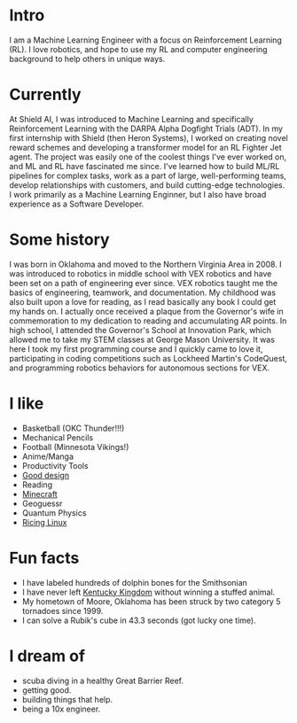 # Intro

I am a Machine Learning Engineer with a focus on Reinforcement Learning (RL). I love robotics, and hope to use my RL and
computer engineering background to help others in unique ways.

# Currently

At Shield AI, I was introduced to Machine Learning and specifically Reinforcement Learning with the DARPA Alpha Dogfight
Trials (ADT). In my first internship with Shield (then Heron Systems), I worked on creating novel reward schemes and
developing a transformer model for an RL Fighter Jet agent. The project was easily one of the coolest things I've ever
worked on, and ML and RL have fascinated me since. I've learned how to build ML/RL pipelines for complex tasks, work as
a part of large, well-performing teams, develop relationships with customers, and build cutting-edge technologies.
I work primarily as a Machine
Learning Enginner, but I also have broad experience as a Software Developer.

<!-- At Arthena, I have learned how to build teams, manage people, shape culture, develop relationships with customers, sell enterprise products, and build on-line predictive models with technologies like [Dask](https://dask.org/), [Dagster](https://dagster.io/), [TensorFlow](https://www.tensorflow.org/), and [spaCy](https://spacy.io/). I primarily work as a data engineer but have broad experience across Arthena’s stack. -->

# Some history

I was born in Oklahoma and moved to the Northern Virginia Area in 2008. I was introduced to robotics in middle school
with VEX robotics and have been set on a path of engineering ever since. VEX robotics taught me the basics of
engineering, teamwork, and documentation. My childhood was also built upon a love for reading, as I read basically any
book I could get my hands on. I actually once received a plaque from the Governor's wife in commemoration to my
dedication to reading and accumulating AR points. In high school, I attended the Governor's School
at Innovation Park, which allowed me to take my STEM classes at George Mason University.
It was here I took my first programming course and I quickly came to love it, participating in coding competitions such as Lockheed
Martin's CodeQuest, and programming robotics behaviors for autonomous sections for VEX.

# I like

- Basketball (OKC Thunder!!!)
- Mechanical Pencils
- Football (Minnesota Vikings!)
- Anime/Manga
- Productivity Tools
- [Good design](/)
- Reading
- [Minecraft](https://minerl.io/)
- Geoguessr
- Quantum Physics
- [Ricing Linux](https://www.reddit.com/r/unixporn/)

# Fun facts

- I have labeled hundreds of dolphin bones for the Smithsonian
- I have never left [Kentucky Kingdom](https://www.kentuckykingdom.com/) without winning a stuffed animal.
- My hometown of Moore, Oklahoma has been struck by two category 5 tornadoes since 1999.
- I can solve a Rubik's cube in 43.3 seconds (got lucky one time).

# I dream of

- scuba diving in a healthy Great Barrier Reef.
- getting good.
- building things that help.
- being a 10x engineer.
